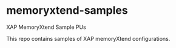 # memoryxtend-samples
XAP MemoryXtend Sample PUs

This repo contains samples of XAP memoryXtend configurations.
